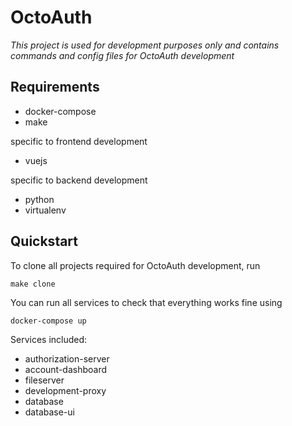 # OctoAuth

*This project is used for development purposes only and contains commands and config files for OctoAuth development*

## Requirements

- docker-compose
- make

specific to frontend development
- vuejs

specific to backend development
- python
- virtualenv

## Quickstart

To clone all projects required for OctoAuth development, run

```
make clone
```

You can run all services to check that everything works fine using

```
docker-compose up
```

Services included:
- authorization-server
- account-dashboard
- fileserver
- development-proxy
- database
- database-ui
